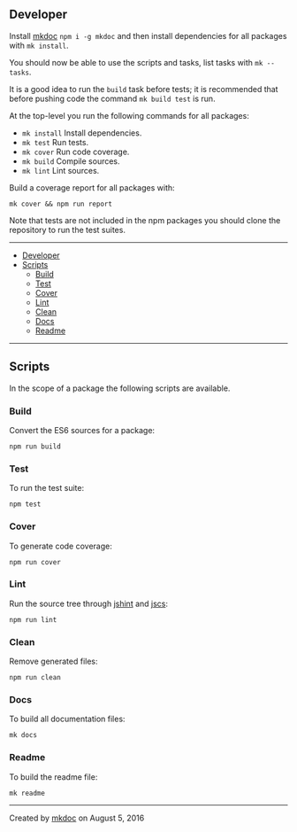 ## Developer

Install [mkdoc][] `npm i -g mkdoc` and then install dependencies for all packages with `mk install`.

You should now be able to use the scripts and tasks, list tasks with `mk --tasks`.

It is a good idea to run the `build` task before tests; it is recommended that before pushing code the command `mk build test` is run.

At the top-level you run the following commands for all packages:

* `mk install` Install dependencies.
* `mk test` Run tests.
* `mk cover` Run code coverage.
* `mk build` Compile sources.
* `mk lint` Lint sources.

Build a coverage report for all packages with:

```
mk cover && npm run report
```

Note that tests are not included in the npm packages you should clone the repository to run the test suites.

---

- [Developer](#developer)
- [Scripts](#scripts)
  - [Build](#build)
  - [Test](#test)
  - [Cover](#cover)
  - [Lint](#lint)
  - [Clean](#clean)
  - [Docs](#docs)
  - [Readme](#readme)

---

## Scripts

In the scope of a package the following scripts are available.

### Build

Convert the ES6 sources for a package:

```
npm run build
```

### Test

To run the test suite:

```
npm test
```

### Cover

To generate code coverage:

```
npm run cover
```

### Lint

Run the source tree through [jshint][] and [jscs][]:

```
npm run lint
```

### Clean

Remove generated files:

```
npm run clean
```

### Docs

To build all documentation files:

```
mk docs
```

### Readme

To build the readme file:

```
mk readme
```

---

Created by [mkdoc](https://github.com/mkdoc/mkdoc) on August 5, 2016

[skatejs]: https://github.com/skatejs/skatejs
[webcomponents]: https://github.com/w3c/webcomponents
[shadow-dom]: https://w3c.github.io/webcomponents/spec/shadow/
[custom-elements]: https://www.w3.org/TR/custom-elements/
[html-imports]: https://w3c.github.io/webcomponents/spec/imports/
[html-templates]: https://html.spec.whatwg.org/multipage/scripting.html#the-template-element
[polymer]: https://www.polymer-project.org/1.0/
[react]: https://facebook.github.io/react/
[react-webcomponents]: https://github.com/facebook/react/issues/5052
[react-integration]: https://github.com/skatejs/react-integration
[mozilla-webcomponents]: https://hacks.mozilla.org/2014/12/mozilla-and-web-components/
[csp]: http://content-security-policy.com/
[npm]: https://www.npmjs.com/
[postcss]: https://github.com/postcss/postcss
[mkdoc]: https://github.com/mkdoc/mkdoc
[mkapi]: https://github.com/mkdoc/mkapi
[mkparse]: https://github.com/mkdoc/mkparse
[jshint]: http://jshint.com
[jscs]: http://jscs.info
[trucks]: https://github.com/tmpfs/trucks
[trucks-cli]: https://github.com/tmpfs/trucks/blob/master/packages/trucks-cli
[trucks-compiler]: https://github.com/tmpfs/trucks/blob/master/packages/trucks-compiler
[sources]: https://github.com/tmpfs/trucks/blob/master/packages/plugin-sources
[load]: https://github.com/tmpfs/trucks/blob/master/packages/plugin-load
[parse]: https://github.com/tmpfs/trucks/blob/master/packages/plugin-parse
[transform]: https://github.com/tmpfs/trucks/blob/master/packages/plugin-transform
[generate]: https://github.com/tmpfs/trucks/blob/master/packages/plugin-generate
[write]: https://github.com/tmpfs/trucks/blob/master/packages/plugin-write
[transform-csp]: https://github.com/tmpfs/trucks/blob/master/packages/transform-csp
[bundle]: https://github.com/tmpfs/trucks/blob/master/packages/transform-bundle
[copy]: https://github.com/tmpfs/trucks/blob/master/packages/transform-copy
[skate]: https://github.com/tmpfs/trucks/blob/master/packages/transform-skate
[stylus]: https://github.com/tmpfs/trucks/blob/master/packages/transform-stylus
[less]: https://github.com/tmpfs/trucks/blob/master/packages/transform-less
[sass]: https://github.com/tmpfs/trucks/blob/master/packages/transform-sass
[trim]: https://github.com/tmpfs/trucks/blob/master/packages/transform-trim
[tree]: https://github.com/tmpfs/trucks/blob/master/packages/transform-tree
[style-extract]: https://github.com/tmpfs/trucks/blob/master/packages/transform-style-extract
[style-inject]: https://github.com/tmpfs/trucks/blob/master/packages/transform-style-inject
[resolver-core]: https://github.com/tmpfs/trucks/blob/master/packages/resolver-core
[resolver-file]: https://github.com/tmpfs/trucks/blob/master/packages/resolver-file
[resolver-http]: https://github.com/tmpfs/trucks/blob/master/packages/resolver-http
[resolver-npm]: https://github.com/tmpfs/trucks/blob/master/packages/resolver-npm
[less-css]: http://lesscss.org/
[sass-css]: http://sass-lang.com/
[stylus-css]: http://stylus-lang.com/
[node-sass]: https://github.com/sass/node-sass
[archy]: https://github.com/substack/node-archy

